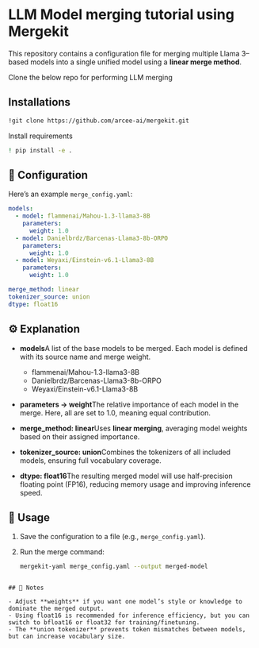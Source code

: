 # LLM Model merging tutorial using Mergekit

This repository contains a configuration file for merging multiple Llama 3–based models into a single unified model using a **linear merge method**.

Clone the below repo for performing LLM merging

## Installations

```bash
!git clone https://github.com/arcee-ai/mergekit.git
```

Install requirements

```bash
! pip install -e .
```

## 📄 Configuration

Here’s an example `merge_config.yaml`:

```yaml
models:
  - model: flammenai/Mahou-1.3-llama3-8B
    parameters:
      weight: 1.0
  - model: Danielbrdz/Barcenas-Llama3-8b-ORPO
    parameters:
      weight: 1.0
  - model: Weyaxi/Einstein-v6.1-Llama3-8B
    parameters:
      weight: 1.0

merge_method: linear
tokenizer_source: union
dtype: float16
```

## ⚙️ Explanation

- **models**A list of the base models to be merged. Each model is defined with its source name and merge weight.

  - flammenai/Mahou-1.3-llama3-8B
  - Danielbrdz/Barcenas-Llama3-8b-ORPO
  - Weyaxi/Einstein-v6.1-Llama3-8B

- **parameters → weight**The relative importance of each model in the merge. Here, all are set to 1.0, meaning equal contribution.
- **merge_method: linear**Uses **linear merging**, averaging model weights based on their assigned importance.
- **tokenizer_source: union**Combines the tokenizers of all included models, ensuring full vocabulary coverage.
- **dtype: float16**The resulting merged model will use half-precision floating point (FP16), reducing memory usage and improving inference speed.

## 🚀 Usage

1. Save the configuration to a file (e.g., `merge_config.yaml`).

2. Run the merge command:
   ```bash
   mergekit-yaml merge_config.yaml --output merged-model
   ```

```

## 📌 Notes

- Adjust **weights** if you want one model’s style or knowledge to dominate the merged output.
- Using float16 is recommended for inference efficiency, but you can switch to bfloat16 or float32 for training/finetuning.
- The **union tokenizer** prevents token mismatches between models, but can increase vocabulary size.
```
